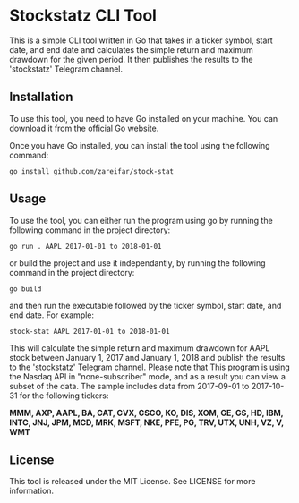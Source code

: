 # Stockstatz CLI Tool

This is a simple CLI tool written in Go that takes in a ticker symbol, start date, and end date and calculates the simple return and maximum drawdown for the given period. It then publishes the results to the 'stockstatz' Telegram channel.

## Installation

To use this tool, you need to have Go installed on your machine. You can download it from the official Go website.

Once you have Go installed, you can install the tool using the following command:

```go install github.com/zareifar/stock-stat```

## Usage

To use the tool, you can either run the program using go by running the following command in the project directory:

```go run . AAPL 2017-01-01 to 2018-01-01```

or build the project and use it independantly, by running the following command in the project directory:

```go build```

and then run the executable followed by the ticker symbol, start date, and end date. For example:

```stock-stat AAPL 2017-01-01 to 2018-01-01```

This will calculate the simple return and maximum drawdown for AAPL stock between January 1, 2017 and January 1, 2018 and publish the results to the 'stockstatz' Telegram channel.
Please note that This program is using the Nasdaq API in "none-subscriber" mode, and as a result you can view a subset of the data.
The sample includes data from 2017-09-01 to 2017-10-31 for the following tickers:

**MMM, AXP, AAPL, BA, CAT, CVX, CSCO, KO, DIS, XOM, GE, GS, HD, IBM, INTC, JNJ, JPM, MCD, MRK, MSFT, NKE, PFE, PG, TRV, UTX, UNH, VZ, V, WMT**

## License

This tool is released under the MIT License. See LICENSE for more information.
